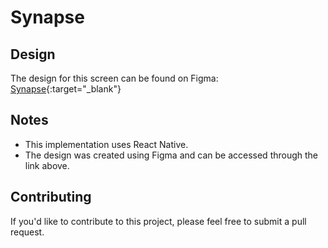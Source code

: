 # Synapse

## Design

The design for this screen can be found on Figma: [Synapse](https://www.figma.com/design/fPA0UbblWclAknMCnvKnW3/Synapse?node-id=0-1&node-type=canvas&t=KnCuRpGdlgrcJ81B-0){:target="\_blank"}

## Notes

- This implementation uses React Native.
- The design was created using Figma and can be accessed through the link above.

## Contributing

If you'd like to contribute to this project, please feel free to submit a pull request.
